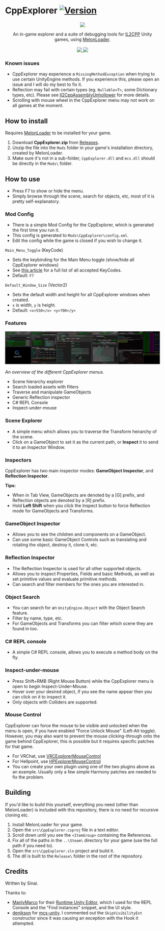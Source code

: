 # CppExplorer [![Version](https://img.shields.io/badge/MelonLoader-0.2.7.1-green.svg)](https://github.com/HerpDerpinstine/MelonLoader)

<p align="center">
  <img align="center" src="https://sinai-dev.github.io/images/thumbs/02.png">
</p>

<p align="center">
  An in-game explorer and a suite of debugging tools for <a href="https://docs.unity3d.com/Manual/IL2CPP.html">IL2CPP</a> Unity games, using <a href="https://github.com/HerpDerpinstine/MelonLoader">MelonLoader</a>.<br><br>

  <a href="../../releases/latest">
    <img src="https://img.shields.io/github/release/sinai-dev/CppExplorer.svg" />
  </a>
 
  <img src="https://img.shields.io/github/downloads/sinai-dev/CppExplorer/total.svg" />
</p>

### Known issues
* CppExplorer may experience a `MissingMethodException` when trying to use certain UnityEngine methods. If you experience this, please open an issue and I will do my best to fix it.
* Reflection may fail with certain types (eg. `Nullable<T>`, some Dictionary types, etc). Please see [Il2CppAssemblyUnhollower](https://github.com/knah/Il2CppAssemblyUnhollower#known-issues) for more details.
* Scrolling with mouse wheel in the CppExplorer menu may not work on all games at the moment.

## How to install

Requires [MelonLoader](https://github.com/HerpDerpinstine/MelonLoader) to be installed for your game.

1. Download <b>CppExplorer.zip</b> from [Releases](https://github.com/sinaioutlander/CppExplorer/releases).
2. Unzip the file into the `Mods` folder in your game's installation directory, created by MelonLoader.
3. Make sure it's not in a sub-folder, `CppExplorer.dll` and `mcs.dll` should be directly in the `Mods\` folder.

## How to use

* Press F7 to show or hide the menu.
* Simply browse through the scene, search for objects, etc, most of it is pretty self-explanatory.

### Mod Config

* There is a simple Mod Config for the CppExplorer, which is generated the first time you run it.
* This config is generated to `Mods\CppExplorer\config.xml`.
* Edit the config while the game is closed if you wish to change it.

`Main_Menu_Toggle` (KeyCode)
* Sets the keybinding for the Main Menu toggle (show/hide all CppExplorer windows)
* See [this article](https://docs.unity3d.com/ScriptReference/KeyCode.html) for a full list of all accepted KeyCodes.
* Default: `F7`

`Default_Window_Size` (Vector2)
* Sets the default width and height for all CppExplorer windows when created.
* `x` is width, `y` is height.
* Default: `<x>550</x> <y>700</y>`

### Features
[![](overview.png)](overview.png)

<i>An overview of the different CppExplorer menus.</i>

* Scene hierarchy explorer
* Search loaded assets with filters
* Traverse and manipulate GameObjects
* Generic Reflection inspector
* C# REPL Console
* Inspect-under-mouse

### Scene Explorer

* A simple menu which allows you to traverse the Transform heirarchy of the scene.
* Click on a GameObject to set it as the current path, or <b>Inspect</b> it to send it to an Inspector Window.

### Inspectors

CppExplorer has two main inspector modes: <b>GameObject Inspector</b>, and <b>Reflection Inspector</b>.

<b>Tips:</b> 
* When in Tab View, GameObjects are denoted by a [G] prefix, and Reflection objects are denoted by a [R] prefix.
* Hold <b>Left Shift</b> when you click the Inspect button to force Reflection mode for GameObjects and Transforms.

### GameObject Inspector

* Allows you to see the children and components on a GameObject.
* Can use some basic GameObject Controls such as translating and rotating the object, destroy it, clone it, etc.

### Reflection Inspector

* The Reflection Inspector is used for all other supported objects.
* Allows you to inspect Properties, Fields and basic Methods, as well as set primitive values and evaluate primitive methods.
* Can search and filter members for the ones you are interested in.

### Object Search

* You can search for an `UnityEngine.Object` with the Object Search feature.
* Filter by name, type, etc.
* For GameObjects and Transforms you can filter which scene they are found in too.

### C# REPL console

* A simple C# REPL console, allows you to execute a method body on the fly.

### Inspect-under-mouse

* Press Shift+RMB (Right Mouse Button) while the CppExplorer menu is open to begin Inspect-Under-Mouse.
* Hover over your desired object, if you see the name appear then you can click on it to inspect it.
* Only objects with Colliders are supported.

### Mouse Control

CppExplorer can force the mouse to be visible and unlocked when the menu is open, if you have enabled "Force Unlock Mouse" (Left-Alt toggle). However, you may also want to prevent the mouse clicking-through onto the game behind CppExplorer, this is possible but it requires specific patches for that game.

* For VRChat, use [VRCExplorerMouseControl](https://github.com/sinai-dev/VRCExplorerMouseControl)
* For Hellpoint, use [HPExplorerMouseControl](https://github.com/sinai-dev/Hellpoint-Mods/tree/master/HPExplorerMouseControl/HPExplorerMouseControl)
* You can create your own plugin using one of the two plugins above as an example. Usually only a few simple Harmony patches are needed to fix the problem.

## Building

If you'd like to build this yourself, everything you need (other than MelonLoader) is included with this repository, there is no need for recursive cloning etc.

1. Install MelonLoader for your game.
2. Open the `src\CppExplorer.csproj` file in a text editor.
3. Scroll down until you see the `<ItemGroup>` containing the References.
4. Fix all of the paths in the `..\Steam\` directory for your game (use the full path if you need to).
5. Open the `src\CppExplorer.sln` project and build it.
6. The dll is built to the `Release\` folder in the root of the repository.

## Credits

Written by Sinai.

Thanks to:
* [ManlyMarco](https://github.com/ManlyMarco) for their [Runtime Unity Editor](https://github.com/ManlyMarco/RuntimeUnityEditor), which I used for the REPL Console and the "Find instances" snippet, and the UI style.
* [denikson](https://github.com/denikson) for [mcs-unity](https://github.com/denikson/mcs-unity). I commented out the `SkipVisibilityExt` constructor since it was causing an exception with the Hook it attempted.
